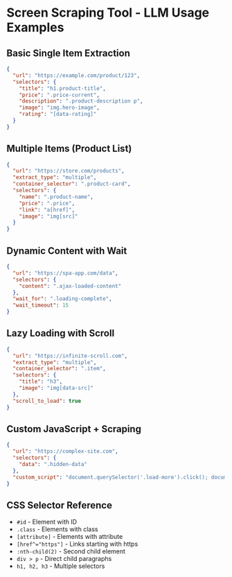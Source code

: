 # Screen Scraping Tool - LLM Usage Examples

## Basic Single Item Extraction
```json
{
  "url": "https://example.com/product/123",
  "selectors": {
    "title": "h1.product-title",
    "price": ".price-current",
    "description": ".product-description p",
    "image": "img.hero-image",
    "rating": "[data-rating]"
  }
}
```

## Multiple Items (Product List)
```json
{
  "url": "https://store.com/products",
  "extract_type": "multiple",
  "container_selector": ".product-card",
  "selectors": {
    "name": ".product-name",
    "price": ".price",
    "link": "a[href]",
    "image": "img[src]"
  }
}
```

## Dynamic Content with Wait
```json
{
  "url": "https://spa-app.com/data",
  "selectors": {
    "content": ".ajax-loaded-content"
  },
  "wait_for": ".loading-complete",
  "wait_timeout": 15
}
```

## Lazy Loading with Scroll
```json
{
  "url": "https://infinite-scroll.com",
  "extract_type": "multiple",
  "container_selector": ".item",
  "selectors": {
    "title": "h3",
    "image": "img[data-src]"
  },
  "scroll_to_load": true
}
```

## Custom JavaScript + Scraping
```json
{
  "url": "https://complex-site.com",
  "selectors": {
    "data": ".hidden-data"
  },
  "custom_script": "document.querySelector('.load-more').click(); document.querySelector('.show-hidden').click();"
}
```

## CSS Selector Reference
- `#id` - Element with ID
- `.class` - Elements with class
- `[attribute]` - Elements with attribute
- `[href^="https"]` - Links starting with https
- `:nth-child(2)` - Second child element
- `div > p` - Direct child paragraphs
- `h1, h2, h3` - Multiple selectors